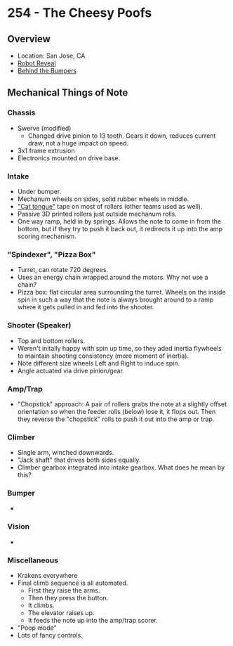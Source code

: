 # 254 - The Cheesy Poofs
## Overview
- Location: San Jose, CA
- [Robot Reveal]()
- [Behind the Bumpers](https://www.youtube.com/watch?v=IykJdvD_h7k)
## Mechanical Things of Note
### Chassis
- Swerve (modified)
  - Changed drive pinion to 13 tooth. Gears it down, reduces current draw, not a huge impact on speed.
- 3x1 frame extrusion
- Electronics mounted on drive base.
### Intake
- Under bumper.
- Mechanum wheels on sides, solid rubber wheels in middle.
- ["Cat tongue"](https://www.amazon.com/CATTONGUE-GRIPS-Non-Abrasive-Waterproof-Outdoor/dp/B08CS3Q3Y4/ref=asc_df_B08CS3Q3Y4/?tag=hyprod-20&linkCode=df0&hvadid=693071814637&hvpos=&hvnetw=g&hvrand=1900890884141334762&hvpone=&hvptwo=&hvqmt=&hvdev=c&hvdvcmdl=&hvlocint=&hvlocphy=1021148&hvtargid=pla-943334569814&mcid=2ec8c4630ad83c06ba5cc46abb25a7ec&gad_source=1&gclid=Cj0KCQjwir2xBhC_ARIsAMTXk84ZYRqVm2Y14aqzJjoAXxjyYfH8OvOJyheVXOSxsYJLwKAYtWrN1lAaAnaZEALw_wcB&th=1) tape on most of rollers (other teams used as well).
- Passive 3D printed rollers just outside mechanum rolls.
- One way ramp, held in by springs.  Allows the note to come in from the bottom, but if they try to push it back out, it redirects it up into the amp scoring mechanism.
### "Spindexer", "Pizza Box"
- Turret, can rotate 720 degrees.
- Uses an energy chain wrapped around the motors.  Why not use a chain?
- Pizza box: flat circular area surrounding the turret.  Wheels on the inside spin in such a way that the note is always brought around to a ramp where it gets pulled in and fed into the shooter.
### Shooter (Speaker)
- Top and bottom rollers.
- Weren't initally happy with spin up time, so they aded inertia flywheels to maintain shooting consistency (more moment of inertia).
- Note different size wheels Left and Right to induce spin.
- Angle actuated via drive pinion/gear.
### Amp/Trap
- "Chopstick" approach: A pair of rollers grabs the note at a slightly offset orientation so when the feeder rolls (below) lose it, it flops out.  Then they reverse the "chopstick" rolls to push it out into the amp or trap.
### Climber
- Single arm, winched downwards.
- "Jack shaft" that drives both sides equally.
- Climber gearbox integrated into intake gearbox.  What does he mean by this?
### Bumper
- 
### Vision
- 
### Miscellaneous
- Krakens everywhere
- Final climb sequence is all automated.
  - First they raise the arms.
  - Then they press the button.
  - It climbs.
  - The elevator raises up.
  - It feeds the note up into the amp/trap scorer.
- "Poop mode"
- Lots of fancy controls.
